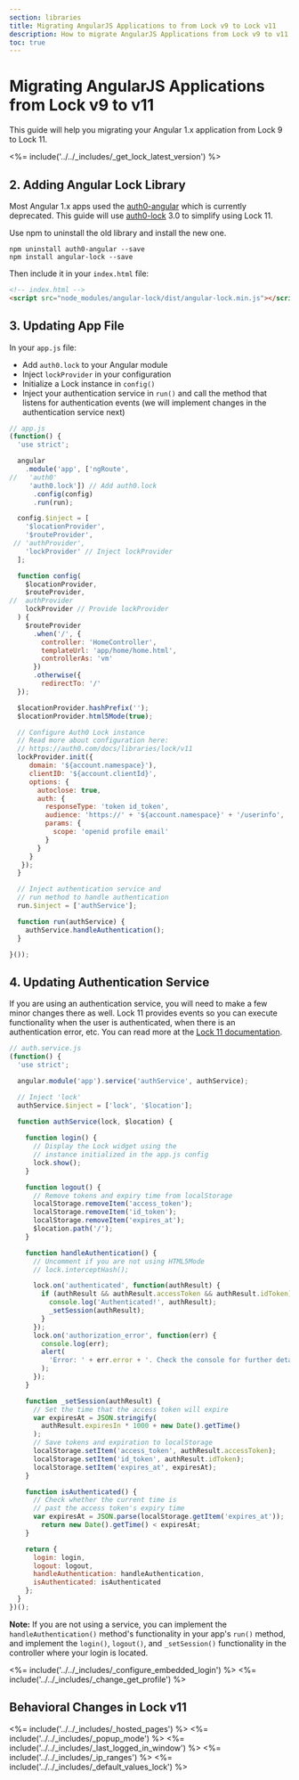 ```yaml
---
section: libraries
title: Migrating AngularJS Applications to from Lock v9 to Lock v11
description: How to migrate AngularJS Applications from Lock v9 to v11
toc: true
---
```

# Migrating AngularJS Applications from Lock v9 to v11

This guide will help you migrating your Angular 1.x application from Lock 9 to Lock 11. 

<%= include('../../_includes/_get_lock_latest_version') %>

## 2. Adding Angular Lock Library

Most Angular 1.x apps used the [auth0-angular](https://www.npmjs.com/package/auth0-angular) which is currently deprecated. This guide will use [auth0-lock](https://www.npmjs.com/package/auth0-lock) 3.0 to simplify using Lock 11.

Use npm to uninstall the old library and install the new one.

```
npm uninstall auth0-angular --save
npm install angular-lock --save
```

Then include it in your `index.html` file:

```html
<!-- index.html -->
<script src="node_modules/angular-lock/dist/angular-lock.min.js"></script>
```

## 3. Updating App File

In your `app.js` file:

* Add `auth0.lock` to your Angular module
* Inject `lockProvider` in your configuration
* Initialize a Lock instance in `config()`
* Inject your authentication service in `run()` and call the method that listens for authentication events (we will implement changes in the authentication service next)

```js
// app.js
(function() {
  'use strict';

  angular
    .module('app', ['ngRoute', 
//   'auth0' 
     'auth0.lock']) // Add auth0.lock
      .config(config)
      .run(run);

  config.$inject = [
    '$locationProvider',
    '$routeProvider',
 // 'authProvider',
    'lockProvider' // Inject lockProvider
  ];

  function config(
    $locationProvider,
    $routeProvider,
//  authProvider
    lockProvider // Provide lockProvider
  ) {
    $routeProvider
      .when('/', {
        controller: 'HomeController',
        templateUrl: 'app/home/home.html',
        controllerAs: 'vm'
      })
      .otherwise({
        redirectTo: '/'
  });

  $locationProvider.hashPrefix('');
  $locationProvider.html5Mode(true);

  // Configure Auth0 Lock instance
  // Read more about configuration here:
  // https://auth0.com/docs/libraries/lock/v11
  lockProvider.init({
     domain: '${account.namespace}'),
     clientID: '${account.clientId}',
     options: {
       autoclose: true,
       auth: {
         responseType: 'token id_token',
         audience: 'https://' + '${account.namespace}' + '/userinfo',
         params: {
           scope: 'openid profile email'
         }
       }
     }
   });
  }

  // Inject authentication service and
  // run method to handle authentication
  run.$inject = ['authService'];

  function run(authService) {
    authService.handleAuthentication();
  }

}());
```

## 4. Updating Authentication Service

If you are using an authentication service, you will need to make a few minor changes there as well. Lock 11 provides events so you can execute functionality when the user is authenticated, when there is an authentication error, etc. You can read more at the [Lock 11 documentation](sdk).

```js
// auth.service.js
(function() {
  'use strict';

  angular.module('app').service('authService', authService);

  // Inject 'lock'
  authService.$inject = ['lock', '$location'];

  function authService(lock, $location) {
 
    function login() {
      // Display the Lock widget using the
      // instance initialized in the app.js config
      lock.show();
    }

    function logout() {
      // Remove tokens and expiry time from localStorage
      localStorage.removeItem('access_token');
      localStorage.removeItem('id_token');
      localStorage.removeItem('expires_at');
      $location.path('/');
    }

    function handleAuthentication() {
      // Uncomment if you are not using HTML5Mode
      // lock.interceptHash();

      lock.on('authenticated', function(authResult) {
        if (authResult && authResult.accessToken && authResult.idToken) {
          console.log('Authenticated!', authResult);
          _setSession(authResult);
        }
      });
      lock.on('authorization_error', function(err) {
        console.log(err);
        alert(
          'Error: ' + err.error + '. Check the console for further details.'
        );
      });
    }

    function _setSession(authResult) {
      // Set the time that the access token will expire
      var expiresAt = JSON.stringify(
        authResult.expiresIn * 1000 + new Date().getTime()
      );
      // Save tokens and expiration to localStorage
      localStorage.setItem('access_token', authResult.accessToken);
      localStorage.setItem('id_token', authResult.idToken);
      localStorage.setItem('expires_at', expiresAt);
    }

    function isAuthenticated() {
      // Check whether the current time is
      // past the access token's expiry time
      var expiresAt = JSON.parse(localStorage.getItem('expires_at'));
        return new Date().getTime() < expiresAt;
    }

    return {
      login: login,
      logout: logout,
      handleAuthentication: handleAuthentication,
      isAuthenticated: isAuthenticated
    };
  }
})();
```

**Note:** If you are not using a service, you can implement the `handleAuthentication()` method's functionality in your app's `run()` method, and implement the `login()`, `logout()`, and `_setSession()` functionality in the controller where your login is located.

<%= include('../../_includes/_configure_embedded_login') %>
<%= include('../../_includes/_change_get_profile') %>

## Behavioral Changes in Lock v11

<%= include('../../_includes/_hosted_pages') %>
<%= include('../../_includes/_popup_mode') %>
<%= include('../../_includes/_last_logged_in_window') %>
<%= include('../../_includes/_ip_ranges') %>
<%= include('../../_includes/_default_values_lock') %>

